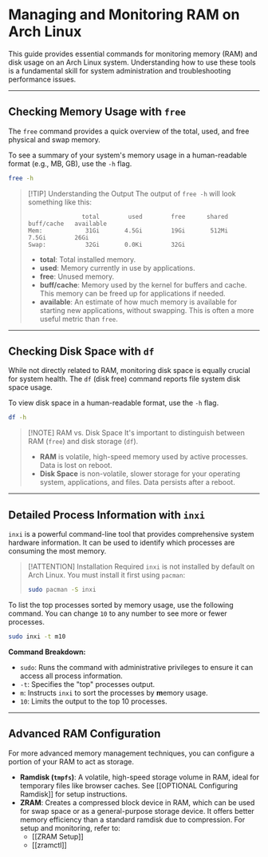 
# Managing and Monitoring RAM on Arch Linux

This guide provides essential commands for monitoring memory (RAM) and disk usage on an Arch Linux system. Understanding how to use these tools is a fundamental skill for system administration and troubleshooting performance issues.

---

## Checking Memory Usage with `free`

The `free` command provides a quick overview of the total, used, and free physical and swap memory.

To see a summary of your system's memory usage in a human-readable format (e.g., MB, GB), use the `-h` flag.

```bash
free -h
```

> [!TIP] Understanding the Output
> The output of `free -h` will look something like this:
> ```
>                total        used        free      shared  buff/cache   available
> Mem:            31Gi       4.5Gi        19Gi       512Mi       7.5Gi        26Gi
> Swap:           32Gi       0.0Ki        32Gi
> ```
> - **total**: Total installed memory.
> - **used**: Memory currently in use by applications.
> - **free**: Unused memory.
> - **buff/cache**: Memory used by the kernel for buffers and cache. This memory can be freed up for applications if needed.
> - **available**: An estimate of how much memory is available for starting new applications, without swapping. This is often a more useful metric than `free`.

---

## Checking Disk Space with `df`

While not directly related to RAM, monitoring disk space is equally crucial for system health. The `df` (disk free) command reports file system disk space usage.

To view disk space in a human-readable format, use the `-h` flag.

```bash
df -h
```

> [!NOTE] RAM vs. Disk Space
> It's important to distinguish between RAM (`free`) and disk storage (`df`).
> - **RAM** is volatile, high-speed memory used by active processes. Data is lost on reboot.
> - **Disk Space** is non-volatile, slower storage for your operating system, applications, and files. Data persists after a reboot.

---

## Detailed Process Information with `inxi`

`inxi` is a powerful command-line tool that provides comprehensive system hardware information. It can be used to identify which processes are consuming the most memory.

> [!ATTENTION] Installation Required
> `inxi` is not installed by default on Arch Linux. You must install it first using `pacman`:
> ```bash
> sudo pacman -S inxi
> ```

To list the top processes sorted by memory usage, use the following command. You can change `10` to any number to see more or fewer processes.

```bash
sudo inxi -t m10
```

**Command Breakdown:**
- `sudo`: Runs the command with administrative privileges to ensure it can access all process information.
- `-t`: Specifies the "top" processes output.
- `m`: Instructs `inxi` to sort the processes by **m**emory usage.
- `10`: Limits the output to the top 10 processes.

---

## Advanced RAM Configuration

For more advanced memory management techniques, you can configure a portion of your RAM to act as storage.

- **Ramdisk (`tmpfs`)**: A volatile, high-speed storage volume in RAM, ideal for temporary files like browser caches. See [[OPTIONAL Configuring Ramdisk]] for setup instructions.
- **ZRAM**: Creates a compressed block device in RAM, which can be used for swap space or as a general-purpose storage device. It offers better memory efficiency than a standard ramdisk due to compression. For setup and monitoring, refer to:
    - [[ZRAM Setup]]
    - [[zramctl]]

